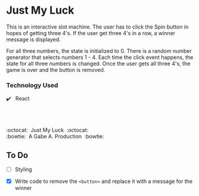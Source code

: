 # Just My Luck

This is an interactive slot machine. The user has to click the Spin button in hopes of getting three 4's. If the user get three 4's in a row, a winner message is displayed.

For all three numbers, the state is initialized to 0. There is a random number generator that selects numbers 1 - 4. Each time the click event happens, the state for all three numbers is changed. Once the user gets all three 4's, the game is over and the button is removed.

### Technology Used

:heavy_check_mark:&nbsp;&nbsp; React <br />

<br/>
<br/>

:octocat:&nbsp;&nbsp;Just My Luck&nbsp;&nbsp;:octocat: <br/>
:bowtie:&nbsp;&nbsp;A Gabe A. Production&nbsp;&nbsp;:bowtie:

To Do
------
- [ ]  Styling
- [x] Write code to remove the `<button>` and replace it with a message for the winner

